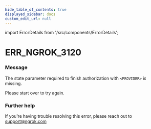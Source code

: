 ```yaml
---
hide_table_of_contents: true
displayed_sidebar: docs
custom_edit_url: null
---
```


import ErrorDetails from '/src/components/ErrorDetails';

# ERR_NGROK_3120

### Message
The state parameter required to finish authorization with `<PROVIDER>` is missing.

Please start over to try again.

### Further help
If you're having trouble resolving this error, please reach out to [support@ngrok.com](mailto:support@ngrok.com?subject=Help%20with%20ERR_NGROK_3120)

<ErrorDetails error='err_ngrok_3120' />
